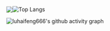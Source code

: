 <!--
**luhaifeng666/luhaifeng666** is a ✨ _special_ ✨ repository because its `README.md` (this file) appears on your GitHub profile.

Here are some ideas to get you started:

- 🔭 I’m currently working on ...
- 🌱 I’m currently learning ...
- 👯 I’m looking to collaborate on ...
- 🤔 I’m looking for help with ...
- 💬 Ask me about ...
- 📫 How to reach me: ...
- 😄 Pronouns: ...
- ⚡ Fun fact: ...
-->

<img align="center" src="https://github-readme-stats.vercel.app/api?username=luhaifeng666&show_icons=true&hide_title=true&hide_border=true&theme=dracula" /><img align="center" alt="Top Langs" src="https://github-readme-stats.vercel.app/api/top-langs/?username=luhaifeng666&layout=compact&show_icons=true&hide_border=true&theme=dracula&exclude_repo=luhaifeng666.github.io" />

<img align="center" src="https://github-readme-activity-graph.vercel.app/graph?username=luhaifeng666&theme=vue" alt="luhaifeng666's github activity graph" />
